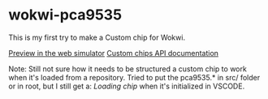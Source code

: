 # wokwi-pca9535

This is my first try to make a Custom chip for Wokwi. 

[Preview in the web simulator](https://wokwi.com/projects/401153784260252673)
[Custom chips API documentation](https://docs.wokwi.com/chips-api/getting-started)

Note: 
Still not sure how it needs to be structured a custom chip to work when it's loaded from a repository.
Tried to put the pca9535.* in src/ folder or in root, but I still get a: _Loading chip_ when it's initialized in VSCODE.
